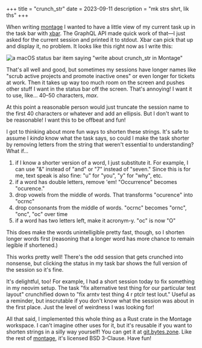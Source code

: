 +++
title = "crunch_str"
date = 2023-09-11
description = "mk strs shrt, lik ths"
+++

When writing [montage](@content/montage.md) I wanted to have a little view of my current task up in the task bar with [xbar](https://xbarapp.com/). The GraphQL API made quick work of that—I just asked for the current session and printed it to stdout. Xbar can pick that up and display it, no problem. It looks like this right now as I write this:

![a macOS status bar item saying "write about crunch_str in Montage"](/images/montage-xbar.png)

That's all well and good, but sometimes my sessions have longer names like "scrub active projects and promote inactive ones" or even longer for tickets at work. Then it takes up way too much room on the screen and pushes other stuff I want in the status bar off the screen. That's annoying! I want it to use, like… 40–50 characters, _max_.

At this point a reasonable person would just truncate the session name to the first 40 characters or whatever and add an ellipsis. But I don't want to be reasonable! I want this to be offbeat and fun!

I got to thinking about more fun ways to shorten these strings. It's safe to assume I _kinda_ know what the task says, so could I make the task shorter by removing letters from the string that weren't essential to understanding? What if…

1. if I know a shorter version of a word, I just substitute it. For example, I can use "&" instead of "and" or "7" instead of "seven." Since this is for me, text speak is also fine: "u" for "you", "y" for "why", etc.
2. if a word has double letters, remove 'em! "Occurrence" becomes "ocurence."
3. drop vowels from the middle of words. That transforms "ocurence" into "ocrnc"
4. drop consonants from the middle of words. "ocrnc" becomes "ornc", "onc", "oc" over time
5. if a word has two letters left, make it acronym-y. "oc" is now "O"

This does make the words unintelligible pretty fast, though, so I shorten longer words first (reasoning that a longer word has more chance to remain legible if shortened.)

This works pretty well! There's the odd session that gets crunched into nonsense, but clicking the status in my task bar shows the full version of the session so it's fine.

It's delightful, too! For example, I had a short session today to fix something in my neovim setup. The task "fix alternative test thing for our particular test layout" crunchified down to "fix arntv test thing 4 r ptclr test lout." Useful as a reminder, but inscrutable if you don't know what the session was about in the first place. Just the level of weirdness I was looking for!

All that said, I implemented this whole thing as a Rust crate in the Montage workspace. I can't imagine other uses for it, but it's reusable if you want to shorten strings in a silly way yourself! You can get it at [git.bytes.zone](https://git.bytes.zone/brian/montage/src/branch/main/crunch_str/src/lib.rs). Like the rest of [montage](@/posts/montage.md), it's licensed BSD 3-Clause. Have fun!
